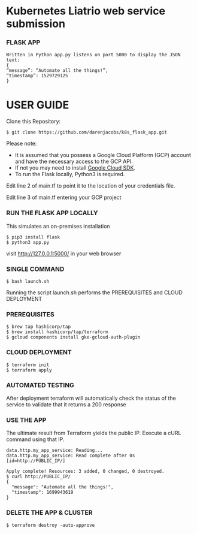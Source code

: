 # Kubernetes Liatrio web service submission

### FLASK APP
```
Written in Python app.py listens on port 5000 to display the JSON text:
{
“message”: “Automate all the things!”,
“timestamp”: 1529729125
}
```

# USER GUIDE

Clone this Repository:
```console
$ git clone https://github.com/darenjacobs/k8s_flask_app.git
```

Please note:
* It is assumed that you possess a Google Cloud Platform (GCP) account and have the necessary access to the GCP API.
* If not you may need to install [Google Cloud SDK](https://cloud.google.com/sdk/docs/install).
* To run the Flask locally, Python3 is required.

Edit line 2 of main.tf to point it to the location of your credentials file.

Edit line 3 of main.tf entering your GCP project

### RUN THE FLASK APP LOCALLY
This simulates an on-premises installation
```console
$ pip3 install flask
$ python3 app.py
```
visit http://127.0.0.1:5000/ in your web browser


### SINGLE COMMAND
```console
$ bash launch.sh
```

Running the script launch.sh performs the PREREQUISITES and CLOUD DEPLOYMENT



### PREREQUISITES
```console
$ brew tap hashicorp/tap
$ brew install hashicorp/tap/terraform
$ gcloud components install gke-gcloud-auth-plugin
```

### CLOUD DEPLOYMENT

```console
$ terraform init
$ terraform apply
```

### AUTOMATED TESTING
After deployment terraform will automatically check the status of the service to validate that it returns a 200 response



### USE THE APP
The ultimate result from Terraform yields the public IP. Execute a cURL command using that IP.
```
data.http.my_app_service: Reading...
data.http.my_app_service: Read complete after 0s [id=http://PUBLIC_IP/]

Apply complete! Resources: 3 added, 0 changed, 0 destroyed.
$ curl http://PUBLIC_IP/
{
  "message": "Automate all the things!",
  "timestamp": 1699943619
}
```


### DELETE THE APP & CLUSTER
```console
$ terraform destroy -auto-approve
```
